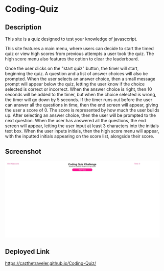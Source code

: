 # Coding-Quiz

## Description
This site is a quiz designed to test your knowledge of javasccript.

This site features a main menu, where users can decide to start the timed quiz or view high scores from previous attempts a user took the quiz. The high score menu also features the option to clear the leaderboard.

Once the user clicks on the "start quiz" button, the timer will start, beginning the quiz. A question and a list of answer choices will also be prompted. When the user selects an answer choice, then a small message prompt will appear below the quiz, letting the user know if the choice selected is correct or incorrect. When the answer choice is right, then 10 seconds will be added to the timer, but when the choice selected is wrong, the timer will go down by 5 seconds. If the timer runs out before the user can answer all the questions in time, then the end screen will appear, giving the user a score of 0. The score is represented by how much the user builds up. After selecting an answer choice, then the user will be prompted to the next question. When the user has answered all the questions, the end screen will appear, letting the user input at least 3 characters into the initials text box. When the user inputs initials, then the high score menu will appear, with the inputted initials appearing on the score list, alongside their score.

## Screenshot
![screenshot of index](./assets/images/screenshot.jpg "screenshot")

## Deployed Link
https://cazthetraveler.github.io/Coding-Quiz/ 